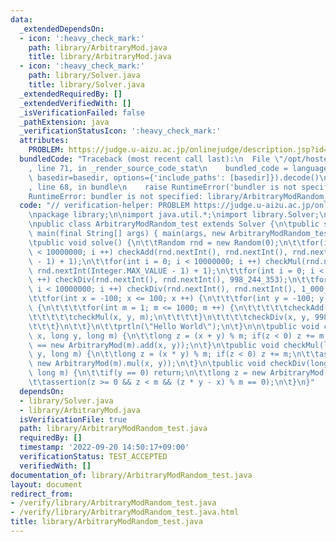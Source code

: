 ```yaml
---
data:
  _extendedDependsOn:
  - icon: ':heavy_check_mark:'
    path: library/ArbitraryMod.java
    title: library/ArbitraryMod.java
  - icon: ':heavy_check_mark:'
    path: library/Solver.java
    title: library/Solver.java
  _extendedRequiredBy: []
  _extendedVerifiedWith: []
  _isVerificationFailed: false
  _pathExtension: java
  _verificationStatusIcon: ':heavy_check_mark:'
  attributes:
    PROBLEM: https://judge.u-aizu.ac.jp/onlinejudge/description.jsp?id=ITP1_1_A
  bundledCode: "Traceback (most recent call last):\n  File \"/opt/hostedtoolcache/Python/3.10.7/x64/lib/python3.10/site-packages/onlinejudge_verify/documentation/build.py\"\
    , line 71, in _render_source_code_stat\n    bundled_code = language.bundle(stat.path,\
    \ basedir=basedir, options={'include_paths': [basedir]}).decode()\n  File \"/opt/hostedtoolcache/Python/3.10.7/x64/lib/python3.10/site-packages/onlinejudge_verify/languages/user_defined.py\"\
    , line 68, in bundle\n    raise RuntimeError('bundler is not specified: {}'.format(str(path)))\n\
    RuntimeError: bundler is not specified: library/ArbitraryModRandom_test.java\n"
  code: "// verification-helper: PROBLEM https://judge.u-aizu.ac.jp/onlinejudge/description.jsp?id=ITP1_1_A\n\
    \npackage library;\n\nimport java.util.*;\nimport library.Solver;\nimport library.ArbitraryMod;\n\
    \npublic class ArbitraryModRandom_test extends Solver {\n\tpublic static void\
    \ main(final String[] args) { main(args, new ArbitraryModRandom_test()); }\n\n\
    \tpublic void solve() {\n\t\tRandom rnd = new Random(0);\n\t\tfor(int i = 0; i\
    \ < 10000000; i ++) checkAdd(rnd.nextInt(), rnd.nextInt(), rnd.nextInt(Integer.MAX_VALUE\
    \ - 1) + 1);\n\t\tfor(int i = 0; i < 10000000; i ++) checkMul(rnd.nextInt(), rnd.nextInt(),\
    \ rnd.nextInt(Integer.MAX_VALUE - 1) + 1);\n\t\tfor(int i = 0; i < 10000000; i\
    \ ++) checkDiv(rnd.nextInt(), rnd.nextInt(), 998_244_353);\n\t\tfor(int i = 0;\
    \ i < 10000000; i ++) checkDiv(rnd.nextInt(), rnd.nextInt(), 1_000_000_007);\n\
    \t\tfor(int x = -100; x <= 100; x ++) {\n\t\t\tfor(int y = -100; y <= 100; y ++)\
    \ {\n\t\t\t\tfor(int m = 1; m <= 1000; m ++) {\n\t\t\t\t\tcheckAdd(x, y, m);\n\
    \t\t\t\t\tcheckMul(x, y, m);\n\t\t\t\t}\n\t\t\t\tcheckDiv(x, y, 998_244_353);\n\
    \t\t\t}\n\t\t}\n\t\tprtln(\"Hello World\");\n\t}\n\n\tpublic void checkAdd(long\
    \ x, long y, long m) {\n\t\tlong z = (x + y) % m; if(z < 0) z += m;\n\t\tassertion(z\
    \ == new ArbitraryMod(m).add(x, y));\n\t}\n\tpublic void checkMul(long x, long\
    \ y, long m) {\n\t\tlong z = (x * y) % m; if(z < 0) z += m;\n\t\tassertion(z ==\
    \ new ArbitraryMod(m).mul(x, y));\n\t}\n\tpublic void checkDiv(long x, long y,\
    \ long m) {\n\t\tif(y == 0) return;\n\t\tlong z = new ArbitraryMod(m).div(x, y);\n\
    \t\tassertion(z >= 0 && z < m && (z * y - x) % m == 0);\n\t}\n}"
  dependsOn:
  - library/Solver.java
  - library/ArbitraryMod.java
  isVerificationFile: true
  path: library/ArbitraryModRandom_test.java
  requiredBy: []
  timestamp: '2022-09-20 14:50:17+09:00'
  verificationStatus: TEST_ACCEPTED
  verifiedWith: []
documentation_of: library/ArbitraryModRandom_test.java
layout: document
redirect_from:
- /verify/library/ArbitraryModRandom_test.java
- /verify/library/ArbitraryModRandom_test.java.html
title: library/ArbitraryModRandom_test.java
---
```

